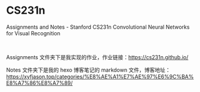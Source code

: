 # CS231n
 Assignments and Notes - Stanford CS231n Convolutional Neural Networks for Visual Recognition

<br>

Assignments 文件夹下是我实现的作业，作业链接：https://cs231n.github.io/

Notes 文件夹下是我的 hexo 博客笔记的 markdown 文件，博客地址：https://xyfjason.top/categories/%E8%AE%A1%E7%AE%97%E6%9C%BA%E8%A7%86%E8%A7%89/